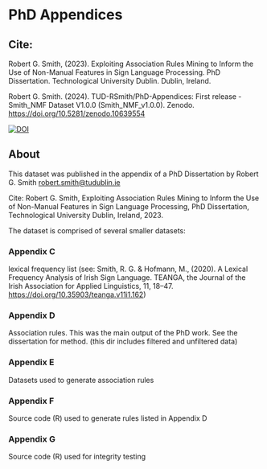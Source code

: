 # PhD Appendices

## Cite: 

Robert G. Smith, (2023). Exploiting Association Rules Mining to Inform the Use of Non-Manual Features in Sign Language Processing. PhD Dissertation. Technological University Dublin. Dublin, Ireland.

Robert G. Smith. (2024). TUD-RSmith/PhD-Appendices: First release - Smith_NMF Dataset V1.0.0 (Smith_NMF_v1.0.0). Zenodo. https://doi.org/10.5281/zenodo.10639554

[![DOI](https://zenodo.org/badge/560578153.svg)](https://zenodo.org/doi/10.5281/zenodo.10639533)

## About
This dataset was published in the appendix of a PhD Dissertation by Robert G. Smith robert.smith@tudublin.ie

Cite: Robert G. Smith, Exploiting Association Rules Mining to Inform the Use of Non-Manual Features in Sign Language Processing, PhD Dissertation, Technological University Dublin, Ireland, 2023.

The dataset is comprised of several smaller datasets: 
### Appendix C
lexical frequency list (see: Smith, R. G. & Hofmann, M., (2020). A Lexical Frequency Analysis of Irish Sign Language. TEANGA, the Journal of the Irish Association for Applied Linguistics, 11, 18–47. https://doi.org/10.35903/teanga.v11i1.162)

### Appendix D
Association rules. This was the main output of the PhD work. See the dissertation for method. (this dir includes filtered and unfiltered data)

### Appendix E
Datasets used to generate association rules 

### Appendix F
Source code (R) used to generate rules listed in Appendix D 

### Appendix G
Source code (R) used for integrity testing